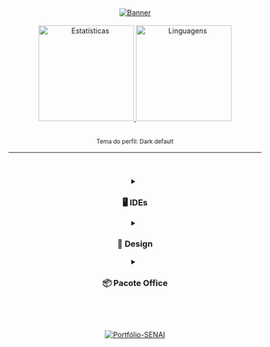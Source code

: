<div align="center">
<a href="https://linktr.ee/pedroonietoo"/>
<img alt="Banner" src="https://user-images.githubusercontent.com/102625628/188755512-b8969be6-8f7b-4bee-9714-0031932f1589.gif"/>
</a>

<br>
<br>

<a href="https://linktr.ee/pedroonietoo"/>
<img height="190em" alt="Estatísticas" src="https://github-readme-stats.vercel.app/api?username=Pedroo-Nietoo&show_icons=true&count_private=true&include_all_commits&title_color=FFFFFF&text_color=FFFFFF&icon_color=FFFFFF&bg_color=DEG,009AE0,3172C8&hide_border=true&border_radius=10%&locale=pt-br&exclude_repo=Portfolio-SENAI"/>
  
<img height="190em" alt="Linguagens" src="https://github-readme-stats.vercel.app/api/top-langs/?username=Pedroo-Nietoo&theme=dracula&custom_title=Minhas%20linguagens!&title_color=FFFFFF&text__color=FFFFFF&bg_color=DEG,3172C8,009AE0&hide_border=true&border_radius=10%&locale=pt-br&layout=compact&langs_count=10&hide=jupyter%20notebook&exclude_repo=Portfolio-SENAI"/>
</a>
<br>
<br>

<sub>Tema do perfil: Dark default</sub>
</div>

<hr>
<br>
<br>

<div habilidades align="center">
<details>
  <summary><h3> 🖥 IDEs </h3></summary>
    <a href="https://colab.research.google.com"/>
    <img height="30em" alt="Google Colab" src="https://img.shields.io/badge/Colab-F9AB00?style=for-the-badge&logo=googlecolab&color=0D1117""/></a> 
    <a href="https://netbeans.apache.org/">
    <img height="30em" alt="NetBeans" src="https://img.shields.io/badge/NetBeans-0D1117?style=for-the-badge&logo=apache%20netbeans%20IDE&logoColor=1B6AC6/"></a>
    <a href="https://code.visualstudio.com/">
    <img height="30em" alt="Visual Studio Code" src="https://img.shields.io/badge/VSCode-0D1117.svg?style=for-the-badge&logo=visual-studio-code&logoColor=0078D7"/></a>
    <a href="https://www.arduino.cc/">
    <img height="30em" alt="Arduino" src="https://img.shields.io/badge/Arduino-0D1117?style=for-the-badge&logo=arduino&logoColor=00979D"/></a>
</details>

<details>
  <summary><h3> 🌺 Design </h3></summary>
    <a href="https://www.figma.com/">
    <img height="30em" alt="Figma" src="https://img.shields.io/badge/figma-0D1117.svg?style=for-the-badge&logo=figma&logoColor=23F24E1E"/></a>
    <a href="https://www.canva.com/">
    <img height="30em" alt="Canva" src="https://img.shields.io/badge/Canva-0D1117.svg?style=for-the-badge&logo=Canva&logoColor=2300C4CC"/></a>
</details>

<details>
  <summary><h3> 📦 Pacote Office </h3></summary>
    <a href="https://www.office.com/">
    <img height="30em" alt="PowerPoint" src="https://img.shields.io/badge/PowerPoint-0D1117?style=for-the-badge&logo=microsoft-powerpoint&logoColor=B7472A"/></a>
    <a href="https://www.office.com/">
    <img height="30em" alt="Excel" src="https://img.shields.io/badge/Excel-0D1117?style=for-the-badge&logo=microsoft-excel&logoColor=217346"/></a>
    <a href="https://www.office.com/">
    <img height="30em" alt="Word" src="https://img.shields.io/badge/Word-0D1117?style=for-the-badge&logo=microsoft-word&logoColor=2B579A"/></a>
</details>
</div> 

<br> <br>

<div repositórios align="center">
<a href="https://github.com/Pedroo-Nietoo/Portfolio-SENAI">
<img alt="Portfólio-SENAI" src="https://github-readme-stats.vercel.app/api/pin/?username=Pedroo-Nietoo&repo=Portfolio-SENAI&theme=dracula&title_color=FFFFFF&text__color=FFFFFF&icon_color=FFFFFF&bg_color=DEG,2832B2,3172C8,009AE0,00BCD5&hide_border=true&border_radius=10%">
</div>
